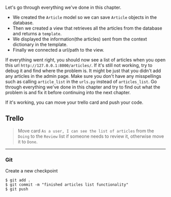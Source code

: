 Let's go through everything we've done in this chapter.

 * We created the `Article` model so we can save `Article` objects in the database.
 * Then we created a view that retrieves all the articles from the database and returns a `template`.
 * We displayed the information(the articles) sent from the context dictionary in the template.
 * Finally we connected a url/path to the view.


If everything went right, you should now see a list of articles when you open this url `http://127.0.0.1:8000/articles/`. If it's still not working, try to debug it and find where the problem is. It might be just that you didn't add any articles in the admin page. Make sure you don't have any misspellings such as calling `article_list` in the `urls.py` instead of `articles_list`. Go through everything we've done in this chapter and try to find out what the problem is and fix it before continuing into the next chapter. 


If it's working, you can move your trello card and push your code.


## Trello
> Move card `As a user, I can see the list of articles` from the `Doing` to the `Review` list if someone needs to review it, otherwise move it to `Done`.
___

### Git

Create a new checkpoint

```shell
$ git add .
$ git commit -m "finished articles list functionality"
$ git push
```
